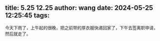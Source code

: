 title: 5.25 12.25
author: wang
date: 2024-05-25 12:25:45
tags:
---
今天下雨了，上午起的很晚，把之前带的厚衣服快递回家了，下午去签离职申请，然后就走了。